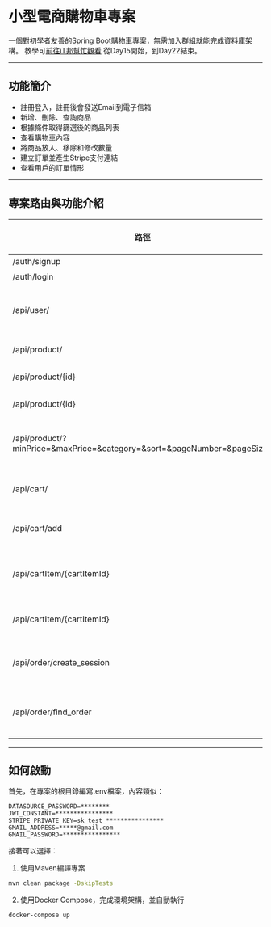# 小型電商購物車專案
一個對初學者友善的Spring Boot購物車專案，無需加入群組就能完成資料庫架構。
教學可[前往iT邦幫忙觀看](https://ithelp.ithome.com.tw/articles/10346761)
從Day15開始，到Day22結束。

---

## 功能簡介
- 註冊登入，註冊後會發送Email到電子信箱
- 新增、刪除、查詢商品
- 根據條件取得篩選後的商品列表
- 查看購物車內容
- 將商品放入、移除和修改數量
- 建立訂單並產生Stripe支付連結
- 查看用戶的訂單情形

---

## 專案路由與功能介紹
| 路徑 | HTTP request method | 說明 | Request body | Request header |
| --- | --- | --- | --- | --- |
| /auth/signup | POST | 註冊 | User | 無 |
| /auth/login | POST | 登入 | User | 無 |
| /api/user/ | GET | 取得目前登入的用戶資訊 | 無 | JWT |
| /api/product/ | POST | 建立商品 | Product | JWT |
| /api/product/{id} | DELETE | 刪除商品 | 無 | JWT |
| /api/product/{id} | GET | 取得商品 | 無 | JWT |
| /api/product/?minPrice=&maxPrice=&category=&sort=&pageNumber=&pageSize= | GET | 根據條件篩選並分頁商品 | 無 | JWT |
| /api/cart/ | GET | 取得購物車的內容 | 無 | JWT |
| /api/cart/add | PUT | 將商品加入購物車 | AddItemRequest | JWT |
| /api/cartItem/{cartItemId} | PUT | 修改購物車內的商品數量 | CartItem | JWT |
| /api/cartItem/{cartItemId} | DELETE | 刪除購物車內的商品 | 無 | JWT |
| /api/order/create_session | GET | 建立Stripe支付Session | 無 | JWT |
| /api/order/find_order | GET | 找尋該用戶的所有訂單 | 無 | JWT |

---

## 如何啟動
首先，在專案的根目錄編寫.env檔案，內容類似：

```
DATASOURCE_PASSWORD=********
JWT_CONSTANT=****************
STRIPE_PRIVATE_KEY=sk_test_****************
GMAIL_ADDRESS=*****@gmail.com
GMAIL_PASSWORD=****************
```

接著可以選擇：
1. 使用Maven編譯專案

```bash
mvn clean package -DskipTests
```

2.  使用Docker Compose，完成環境架構，並自動執行

```bash
docker-compose up
```